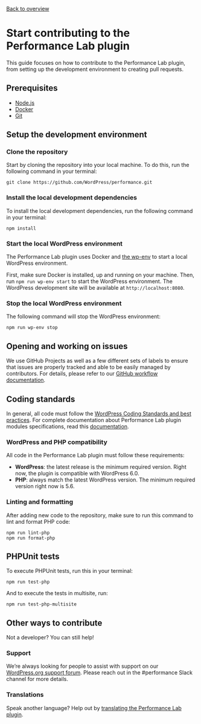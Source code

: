 [Back to overview](./README.md)

# Start contributing to the Performance Lab plugin
This guide focuses on how to contribute to the Performance Lab plugin, from setting up the development environment to creating pull requests.

## Prerequisites
- [Node.js](https://nodejs.org)
- [Docker](https://www.docker.com/products/docker-desktop)
- [Git](https://git-scm.com)

## Setup the development environment

### Clone the repository
Start by cloning the repository into your local machine. To do this, run the following command in your terminal:
```
git clone https://github.com/WordPress/performance.git
```

### Install the local development dependencies
To install the local development dependencies, run the following command in your terminal:
```
npm install
```

### Start the local WordPress environment
The Performance Lab plugin uses Docker and [the wp-env](https://developer.wordpress.org/block-editor/reference-guides/packages/packages-env) to start a local WordPress environment.

First, make sure Docker is installed, up and running on your machine. Then, run `npm run wp-env start` to start the WordPress environment. The WordPress development site will be available at `http://localhost:8080`.

### Stop the local WordPress environment
The following command will stop the WordPress environment:
```
npm run wp-env stop
```

## Opening and working on issues
We use GitHub Projects as well as a few different sets of labels to ensure that issues are properly tracked and able to be easily managed by contributors. For details, please refer to our [GitHub workflow documentation](./Github-workflow.md).

## Coding standards
In general, all code must follow the [WordPress Coding Standards and best practices](https://developer.wordpress.org/coding-standards/). For complete documentation about Performance Lab plugin modules specifications, read this [documentation](./Writing-a-module.md).

### WordPress and PHP compatibility
All code in the Performance Lab plugin must follow these requirements:
- **WordPress**: the latest release is the minimum required version. Right now, the plugin is compatible with WordPress 6.0.
- **PHP**: always match the latest WordPress version. The minimum required version right now is 5.6.

### Linting and formatting
After adding new code to the repository, make sure to run this command to lint and format PHP code:
```
npm run lint-php
npm run format-php
```

## PHPUnit tests
To execute PHPUnit tests, run this in your terminal:
```
npm run test-php
```

And to execute the tests in multisite, run:
```
npm run test-php-multisite
```

## Other ways to contribute
Not a developer? You can still help! 

### Support
We’re always looking for people to assist with support on our [WordPress.org support forum](https://wordpress.org/support/plugin/performance-lab/). Please reach out in the #performance Slack channel for more details.

### Translations
Speak another language? Help out by [translating the Performance Lab plugin](https://translate.wordpress.org/projects/wp-plugins/performance-lab/).
